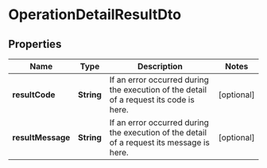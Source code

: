 
# OperationDetailResultDto

## Properties
Name | Type | Description | Notes
------------ | ------------- | ------------- | -------------
**resultCode** | **String** | If an error occurred during the execution of the detail of a request its code is here. |  [optional]
**resultMessage** | **String** | If an error occurred during the execution of the detail of a request its message is here. |  [optional]



